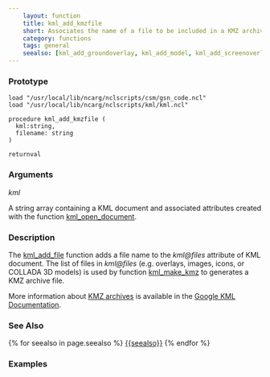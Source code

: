 ```yaml
---
    layout: function
    title: kml_add_kmzfile
    short: Associates the name of a file to be included in a KMZ archive with a KML document.
    category: functions  
    tags: general
    seealso: [kml_add_groundoverlay, kml_add_model, kml_add_screenoverlay, kml_make_kmz]
---
```


### Prototype

<pre><code>load "/usr/local/lib/ncarg/nclscripts/csm/gsn_code.ncl"
load "/usr/local/lib/ncarg/nclscripts/kml/kml.ncl"

procedure kml_add_kmzfile (
  kml:string,
  filename: string
)

returnval
</code></pre>

### Arguments
*kml*

A string array containing a KML document and associated attributes created with the function [kml_open_document]({{site.base_url}}/functions/kml_open_document.html).

### Description

The [kml_add_file](#kml_add_file) function adds a file name to the *kml@files* attribute of KML document. The list of files in *kml@files* (e.g. overlays, images, icons, or COLLADA 3D models) is used by function [kml_make_kmz](#kml_make_kmz) to generates a KMZ archive file.

More information about [KMZ archives](https://developers.google.com/kml/documentation/kmzarchives) is available in the [Google KML Documentation](https://developers.google.com/kml/).

### See Also

{% for seealso in page.seealso %}
[{{seealso}}]({{site.base_url}}/functions/{{seealso}}.html)
{% endfor %}

### Examples

